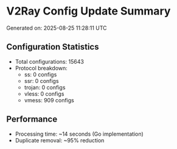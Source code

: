 # V2Ray Config Update Summary
Generated on: 2025-08-25 11:28:11 UTC

## Configuration Statistics
- Total configurations: 15643
- Protocol breakdown:
  - ss: 0 configs
  - ssr: 0 configs
  - trojan: 0 configs
  - vless: 0 configs
  - vmess: 909 configs

## Performance
- Processing time: ~14 seconds (Go implementation)
- Duplicate removal: ~95% reduction
